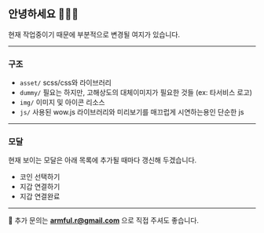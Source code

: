 ## 안녕하세요 🙋🏻‍♂️
현재 작업중이기 때문에 부분적으로 변경될 여지가 있습니다.

-----

### 구조
- `asset/` scss/css와 라이브러리
- `dummy/` 필요는 하지만, 고해상도의 대체이미지가 필요한 것들 (ex: 타서비스 로고)
- `img/` 이미지 및 아이콘 리소스
- `js/` 사용된 wow.js 라이브러리와 미리보기를 매끄럽게 시연하는용인 단순한 js

-----

### 모달
현재 보이는 모달은 아래 목록에 추가될 때마다 갱신해 두겠습니다.
- 코인 선택하기
- 지갑 연결하기
- 지갑 연결완료

-----

📮
추가 문의는 **armful.r@gmail.com** 으로 직접 주셔도 좋습니다.
